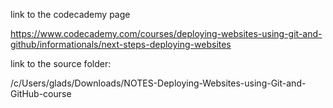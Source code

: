 link to the codecademy page

https://www.codecademy.com/courses/deploying-websites-using-git-and-github/informationals/next-steps-deploying-websites

link to the source folder:

/c/Users/glads/Downloads/NOTES-Deploying-Websites-using-Git-and-GitHub-course


